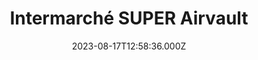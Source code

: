 ---
date: 2023-08-17T12:58:36.000Z
title: Intermarché SUPER Airvault
latitude: 46.82625820321227
longitude: -0.1271943835874708
category: checkin
---